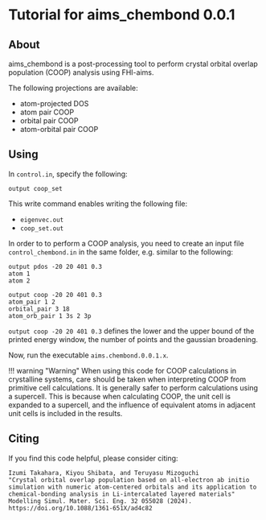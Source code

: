 # Tutorial for aims_chembond 0.0.1

## About

aims_chembond is a post-processing tool to perform crystal orbital overlap population (COOP) analysis using FHI-aims.

The following projections are available:

* atom-projected DOS
* atom pair COOP
* orbital pair COOP
* atom-orbital pair COOP

##  Using

In `control.in`, specify the following:

```
output coop_set
```

This write command enables writing the following file:

* `eigenvec.out` 
* `coop_set.out`

In order to to perform a COOP analysis, you need to create an input file `control_chembond.in` in the same folder, e.g. similar to the following:

```
output pdos -20 20 401 0.3
atom 1
atom 2

output coop -20 20 401 0.3
atom_pair 1 2
orbital_pair 3 18
atom_orb_pair 1 3s 2 3p
```

`output coop -20 20 401 0.3` defines the lower and the upper bound of the printed energy window, the number of points and the gaussian broadening.

Now, run the executable `aims.chembond.0.0.1.x`. 

!!! warning "Warning"
When using this code for COOP calculations in crystalline systems, care should be taken when interpreting COOP from primitive cell calculations. It is generally safer to perform calculations using a supercell. This is because when calculating COOP, the unit cell is expanded to a supercell, and the influence of equivalent atoms in adjacent unit cells is included in the results. 

## Citing

If you find this code helpful, please consider citing:

```
Izumi Takahara, Kiyou Shibata, and Teruyasu Mizoguchi
"Crystal orbital overlap population based on all-electron ab initio simulation with numeric atom-centered orbitals and its application to chemical-bonding analysis in Li-intercalated layered materials"
Modelling Simul. Mater. Sci. Eng. 32 055028 (2024).
https://doi.org/10.1088/1361-651X/ad4c82
```